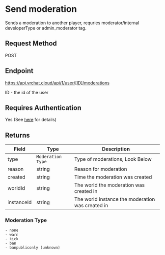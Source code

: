 # Send moderation

Sends a moderation to another player, requries moderator/internal developerType or admin_moderator tag.

## Request Method
POST

## Endpoint
https://api.vrchat.cloud/api/1/user/[ID]/moderations

ID - the id of the user

## Requires Authentication
Yes (See [here](Authorization.md) for details)

## Returns

Field | Type | Description
------|------|------------
type | `Moderation Type` | Type of moderations, Look Below
reason | string | Reason for moderation
created | string | Time the moderation was created
worldId | string | The world the moderation was created in
instanceId | string | The world instance the moderation was created in

### Moderation Type

    - none
	- warn
	- kick
	- ban
	- banpubliconly (unknown)
